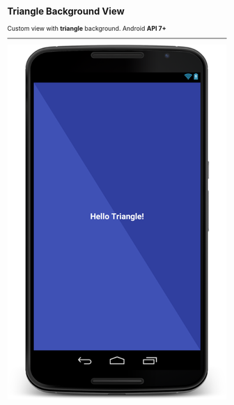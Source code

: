 Triangle Background View
-------------


Custom view with **triangle** background. 
Android **API 7+**

----------

![](https://github.com/ubelab/trianglebackgroundview/blob/master/TriangleBackgroundView/images/screenshot_blue.png?raw=true)
